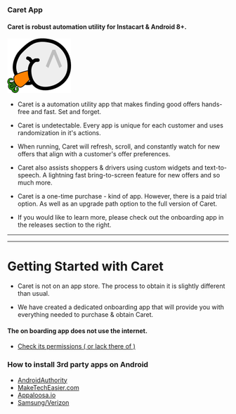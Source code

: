 ### Caret App
#### Caret is robust automation utility for Instacart & Android 8+.
![logo](https://github.com/caretapp/OnboardingApp/blob/master/images/caret_logo.png)
- Caret is a automation utility app that makes finding good offers hands-free and fast. Set and forget.
  
- Caret is undetectable. Every app is unique for each customer and uses randomization in it's actions.

- When running, Caret will refresh, scroll, and constantly watch for new offers that align with a customer's offer preferences.
  
- Caret also assists shoppers & drivers using custom widgets and text-to-speech. A lightning fast bring-to-screen feature for new offers and so much more.
  
- Caret is a one-time purchase - kind of app. However, there is a paid trial option. As well as an upgrade path option to the full version of Caret.
  
- If you would like to learn more, please check out the onboarding app in the releases section to the right.
--------------------------------------------------------------------------------------
--------------------------------------------------------------------------------------

# Getting Started with Caret
- Caret is not on an app store. The process to obtain it is slightly different than usual. 

- We have created a dedicated onboarding app that will provide you with everything needed to purchase & obtain Caret.

#### The on boarding app does not use the internet.
+ [Check its permissions ( or lack there of )](https://github.com/caretapp/OnboardingApp/blob/master/app/src/main/AndroidManifest.xml)

### How to install 3rd party apps on Android
+ [AndroidAuthority](https://www.androidauthority.com/how-to-install-apks-31494)
+ [MakeTechEasier.com](https://www.maketecheasier.com/install-apps-from-unknown-sources-android)
+ [Appaloosa.io](https://blog.appaloosa.io/en/guides/how-to-install-apps-from-unknown-sources-in-android)
+ [Samsung/Verizon](https://www.verizon.com/support/knowledge-base-222186/)


